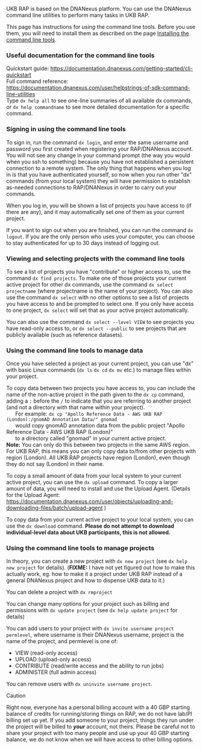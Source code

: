 UKB RAP is based on the DNANexus platform. You can use the DNANexus command line utilities to perform many tasks in UKB RAP.

This page has instructions for *using* the command line tools. Before you use them, you will need to install them as described on the page [Installing the command line tools](Installing-the-command-line-tools.md).

### Useful documentation for the command line tools

Quickstart guide: https://documentation.dnanexus.com/getting-started/cli-quickstart<br/>
Full command reference: https://documentation.dnanexus.com/user/helpstrings-of-sdk-command-line-utilities<br/>
Type `dx help all` to see one-line summaries of all available dx commands, or `dx help commandname` to see more detailed documentation for a specific command.

### Signing in using the command line tools

To sign in, run the command `dx login`, and enter the same username and password you first created when registering your RAP/DNANexus account. You will not see any change in your command prompt (the way you would when you ssh to something) because you have not established a persistent connection to a remote system. The only thing that happens when you log in is that you have authenticated yourself, so now when you run other "dx" commands (from your local system) they will have permission to establish as-needed connections to RAP/DNANexus in order to carry out your commands.

When you log in, you will be shown a list of projects you have access to (if there are any), and it may automatically set one of them as your current project.

If you want to sign out when you are finished, you can run the command `dx logout`. If you are the only person who uses your computer, you can choose to stay authenticated for up to 30 days instead of logging out.

### Viewing and selecting projects with the command line tools

To see a list of projects you have "contribute" or higher access to, use the command `dx find projects`. To make one of those projects your current active project for other dx commands, use the command `dx select projectname` (where projectname is the name of your project). You can also use the command `dx select` with no other options to see a list of projects you have access to and be prompted to select one. If you only have access to one project, `dx select` will set that as your active project automatically.

You can also use the command `dx select --level VIEW` to see projects you have read-only access to, or `dx select --public` to see projects that are publicly available (such as reference datasets).

### Using the command line tools to manage data

Once you have selected a project as your current project, you can use "dx" with basic Linux commands (`dx ls` `dx cd` `dx mv` etc.) to manage files within your project.

To copy data between two projects you have access to, you can include the name of the non-active project in the path given to the `dx cp` command, adding a `:` before the `/` to indicate that you are referring to another project (and not a directory with that name within your project).<br/>
&nbsp;&nbsp;&nbsp;&nbsp;&nbsp;&nbsp;For example: `dx cp "Apollo Reference Data - AWS UKB RAP (London):/gnomAD Annotation Data/" gnomad`<br/>
&nbsp;&nbsp;&nbsp;&nbsp;&nbsp;&nbsp;would copy gnomAD annotation data from the public project "Apollo Reference Data - AWS UKB RAP (London)"<br/>
&nbsp;&nbsp;&nbsp;&nbsp;&nbsp;&nbsp;to a directory called "gnomad" in your current active project.<br/>
**Note:** You can only do this between two projects in the same AWS region. For UKB RAP, this means you can only copy data to/from other projects with region (London). All UKB RAP projects have region (London), even though they do not say (London) in their name.

To copy a small amount of data from your local system to your current active project, you can use the `dx upload` command. To copy a larger amount of data, you will need to install and use the Upload Agent. (Details for the Upload Agent: https://documentation.dnanexus.com/user/objects/uploading-and-downloading-files/batch/upload-agent )

To copy data from your current active project to your local system, you can use the `dx download` command. **Please do not attempt to download individual-level data about UKB participants, this is not allowed.**

### Using the command line tools to manage projects

In theory, you can create a new project with `dx new project` (see `dx help new project` for details). (**FIXME:** I have not yet figured out how to make this actually work, eg. how to make it a project under UKB RAP instead of a general DNANexus project and how to dispense UKB data to it.)

You can delete a project with `dx rmproject`

You can change many options for your project such as billing and permissions with `dx update project` (see `dx help update project` for details)

You can add users to your project with `dx invite username project permlevel`, where username is their DNANexus username, project is the name of the project, and permlevel is one of:
* VIEW (read-only access)
* UPLOAD (upload-only access)
* CONTRIBUTE (read/write access and the ability to run jobs)
* ADMINISTER (full admin access)

You can remove users with `dx uninvite username project`.

> [!CAUTION]
> Right now, everyone has a personal billing account with a 40 GBP starting balance of credits for running/storing things on RAP, we do not have lab/PI billing set up yet. If you add someone to your project, things they run under the project will be billed to ***your*** account, not theirs. Please be careful not to share your project with too many people and use up your 40 GBP starting balance, we do not know when we will have access to other billing options.
